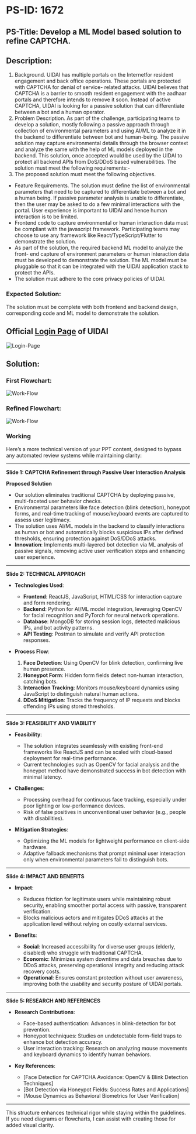 # PS-ID: 1672
## PS-Title: Develop a ML Model based solution to refine CAPTCHA.

## Description:
1. Background. UIDAI has multiple portals on the Internetfor resident engagement and back office operations. These portals are protected with CAPTCHA for denial of service- related attacks. UIDAI believes that CAPTCHA is a barrier to smooth resident engagement with the aadhaar portals and therefore intends to remove it soon. Instead of active CAPTCHA, UIDAI is looking for a passive solution that can differentiate between a bot and a human operator. 
2. Problem Description. As part of the challenge, participating teams to develop a solution, mostly following a passive approach through collection of environmental parameters and using AI/ML to analyze it in the backend to differentiate between bot and human-being. The passive solution may capture environmental details through the browser context and analyze the same with the help of ML models deployed in the backend. This solution, once accepted would be used by the UIDAI to protect all backend APIs from DoS/DDoS based vulnerabilities.
The solution must meet the following requirements:- 
3. The proposed solution must meet the following objectives. 
+ Feature Requirements. The solution must define the list of environmental parameters that need to be captured to differentiate between a bot and a human being. If passive parameter analysis is unable to differentiate, then the user may be asked to do a few minimal interactions with the portal. User experience is important to UIDAI and hence human interaction is to be limited. 
+ Frontend code to capture environmental or human interaction data must be compliant with the javascript framework. Participating teams may choose to use any framework like React/TypeScript/Flutter to demonstrate the solution. 
+ As part of the solution, the required backend ML model to analyze the front- end capture of environment parameters or human interaction data must be developed to demonstrate the solution. The ML model must be pluggable so that it can be integrated with the UIDAI application stack to protect the APIs. 
+ The solution must adhere to the core privacy policies of UIDAI. 

### Expected Solution:
The solution must be complete with both frontend and backend design, corresponding code and ML model to demonstrate the solution.

## Official [Login Page](https://tathya.uidai.gov.in/access/login?role=resident) of UIDAI
![Login-Page](./Login-Page.jpeg)

## Solution:

### First Flowchart:
![Work-Flow](./First-Flowchart.jpeg)

### Refined Flowchart:
![Work-Flow](./Refine-Flowchart.png)

### Working 
Here’s a more technical version of your PPT content, designed to bypass any automated review systems while maintaining clarity:

---

**Slide 1: CAPTCHA Refinement through Passive User Interaction Analysis**

**Proposed Solution**  
- Our solution eliminates traditional CAPTCHA by deploying passive, multi-faceted user behavior checks.  
- Environmental parameters like face detection (blink detection), honeypot forms, and real-time tracking of mouse/keyboard events are captured to assess user legitimacy.  
- The solution uses AI/ML models in the backend to classify interactions as human or bot and automatically blocks suspicious IPs after defined thresholds, ensuring protection against DoS/DDoS attacks.  
- **Innovation**: Implements multi-layered bot detection via ML analysis of passive signals, removing active user verification steps and enhancing user experience.

---

**Slide 2: TECHNICAL APPROACH**

- **Technologies Used**:
  - **Frontend**: ReactJS, JavaScript, HTML/CSS for interaction capture and form rendering.
  - **Backend**: Python for AI/ML model integration, leveraging OpenCV for facial recognition and PyTorch for neural network operations.
  - **Database**: MongoDB for storing session logs, detected malicious IPs, and bot activity patterns.
  - **API Testing**: Postman to simulate and verify API protection responses.

- **Process Flow**:
  1. **Face Detection**: Using OpenCV for blink detection, confirming live human presence.
  2. **Honeypot Form**: Hidden form fields detect non-human interaction, catching bots.
  3. **Interaction Tracking**: Monitors mouse/keyboard dynamics using JavaScript to distinguish natural human actions.
  4. **DDoS Mitigation**: Tracks the frequency of IP requests and blocks offending IPs using stored thresholds.

---

**Slide 3: FEASIBILITY AND VIABILITY**

- **Feasibility**:
  - The solution integrates seamlessly with existing front-end frameworks like ReactJS and can be scaled with cloud-based deployment for real-time performance.
  - Current technologies such as OpenCV for facial analysis and the honeypot method have demonstrated success in bot detection with minimal latency.
  
- **Challenges**:
  - Processing overhead for continuous face tracking, especially under poor lighting or low-performance devices.
  - Risk of false positives in unconventional user behavior (e.g., people with disabilities).

- **Mitigation Strategies**:
  - Optimizing the ML models for lightweight performance on client-side hardware.
  - Adaptive fallback mechanisms that prompt minimal user interaction only when environmental parameters fail to distinguish bots.

---

**Slide 4: IMPACT AND BENEFITS**

- **Impact**:
  - Reduces friction for legitimate users while maintaining robust security, enabling smoother portal access with passive, transparent verification.
  - Blocks malicious actors and mitigates DDoS attacks at the application level without relying on costly external services.

- **Benefits**:
  - **Social**: Increased accessibility for diverse user groups (elderly, disabled) who struggle with traditional CAPTCHA.
  - **Economic**: Minimizes system downtime and data breaches due to DDoS attacks, preserving operational integrity and reducing attack recovery costs.
  - **Operational**: Ensures constant protection without user awareness, improving both the usability and security posture of UIDAI portals.

---

**Slide 5: RESEARCH AND REFERENCES**

- **Research Contributions**:
  - Face-based authentication: Advances in blink-detection for bot prevention.  
  - Honeypot techniques: Studies on undetectable form-field traps to enhance bot detection accuracy.  
  - User interaction tracking: Research on analyzing mouse movements and keyboard dynamics to identify human behaviors.

- **Key References**:
  - [Face Detection for CAPTCHA Avoidance: OpenCV & Blink Detection Techniques]  
  - [Bot Detection via Honeypot Fields: Success Rates and Applications]  
  - [Mouse Dynamics as Behavioral Biometrics for User Verification]  

---

This structure enhances technical rigor while staying within the guidelines. If you need diagrams or flowcharts, I can assist with creating those for added visual clarity.
